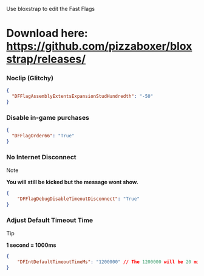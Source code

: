Use bloxstrap to edit the Fast Flags
# Download here: https://github.com/pizzaboxer/bloxstrap/releases/
### Noclip (Glitchy)
```json
{
  "DFFlagAssemblyExtentsExpansionStudHundredth": "-50"
}
```
### Disable in-game purchases
```json
{
  "DFFlagOrder66": "True"
}
```
### No Internet Disconnect 
> [!NOTE]
> **You will still be kicked but the message wont show.**
```json
{
    "DFFlagDebugDisableTimeoutDisconnect": "True"
}
```
### Adjust Default Timeout Time
> [!TIP]
> **1 second = 1000ms**
```json
{
    "DFIntDefaultTimeoutTimeMs": "1200000" // The 1200000 will be 20 minutes
}
```
